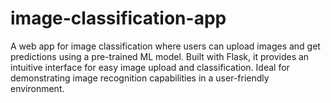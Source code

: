 # image-classification-app
A web app for image classification where users can upload images and get predictions using a pre-trained ML model. Built with Flask, it provides an intuitive interface for easy image upload and classification. Ideal for demonstrating image recognition capabilities in a user-friendly environment.
